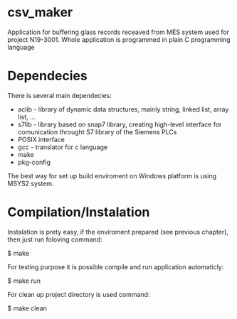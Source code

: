 # csv_maker

Application for buffering glass records receaved from MES system used for project N19-3001. Whole application is programmed in plain C programming language 

# Dependecies
There is several main dependecies:
* aclib - library of dynamic data structures, mainly string, linked list, array list, ...
* s7lib - library based on snap7 library, creating high-level interface for comunication throught S7 library of the Siemens PLCs
* POSIX interface
* gcc - translator for c language
* make
* pkg-config

The best way for set up build enviroment on Windows platform is using MSYS2 system.

# Compilation/Instalation
Instalation is prety easy, if the enviroment prepared (see previous chapter), then just run foloving command:

$ make

For testing purpose it is possible compile and run application automaticly:

$ make run

For clean up project directory is used command:

$ make clean

